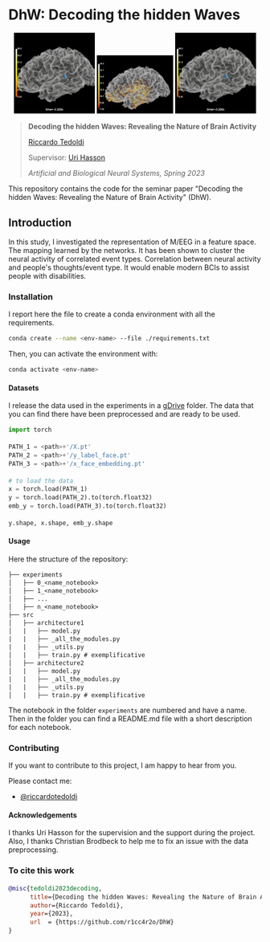 # DhW: Decoding the hidden Waves

<p  align="center"  width="100%">
    <img  src="img/brain1.gif"  width="32%">
    <img  src="img/brain_activity.png"  width="30%" alt> 
    <img  src="img/brain1.gif"  width="32%">
</p>

> **Decoding the hidden Waves: Revealing the Nature of Brain Activity**
> 
> [Riccardo Tedoldi](https://www.instagram.com/riccardotedoldi/)
> 
> Supervisor: [Uri Hasson](https://webapps.unitn.it/du/it/Persona/PER0048943/Pubblicazioni)
>
> *Artificial and Biological Neural Systems, Spring 2023* 


This repository contains the code for the seminar paper "Decoding the hidden Waves: Revealing the Nature of Brain Activity" (DhW).

## Introduction

In this study, I investigated the representation of M/EEG in a feature space. The mapping learned by the networks. It has been shown to cluster the neural activity of correlated event types. Correlation between neural activity and people's thoughts/event type. It would enable modern BCIs to assist people with disabilities.

### Installation

I report here the file to create a conda environment with all the requirements.

``` bash
conda create --name <env-name> --file ./requirements.txt
```

Then, you can activate the environment with:

``` bash
conda activate <env-name>
```

#### Datasets

I release the data used in the experiments in a [gDrive](https://drive.google.com/drive/folders/11qvooftCfDQvlYDtIOJpJTIxlppzgWFW?usp=sharing) folder. The data that you can find there have been preprocessed and are ready to be used.

``` python
import torch

PATH_1 = <path>+'/X.pt'
PATH_2 = <path>+'/y_label_face.pt'
PATH_3 = <path>+'/x_face_embedding.pt'

# to load the data
x = torch.load(PATH_1)
y = torch.load(PATH_2).to(torch.float32)
emb_y = torch.load(PATH_3).to(torch.float32)

y.shape, x.shape, emb_y.shape

```

#### Usage
Here the structure of the repository:

```
├── experiments
│   ├── 0_<name_notebook>
│   ├── 1_<name_notebook>
│   ├── ...
│   ├── n_<name_notebook>
├── src
│   ├── architecture1
│   |   ├── model.py
|   |   ├── _all_the_modules.py
|   |   ├── _utils.py
│   |   ├── train.py # exemplificative
│   ├── architecture2
│   |   ├── model.py
|   |   ├── _all_the_modules.py
|   |   ├── _utils.py
│   |   ├── train.py # exemplificative
```

The notebook in the folder `experiments` are numbered and have a name. Then in the folder you can find a README.md file with a short description for each notebook.
### Contributing
If you want to contribute to this project, I am happy to hear from you. 


Please contact me: 
- [@riccardotedoldi](https://www.instagram.com/riccardotedoldi/) 

#### Acknowledgements

I thanks Uri Hasson for the supervision and the support during the project. Also, I thanks Christian Brodbeck to help me to fix an issue with the data preprocessing.


### To cite this work

``` bibtex
@misc{tedoldi2023decoding,
      title={Decoding the hidden Waves: Revealing the Nature of Brain Activity}, 
      author={Riccardo Tedoldi},
      year={2023},
      url  = {https://github.com/r1cc4r2o/DhW}
}
```